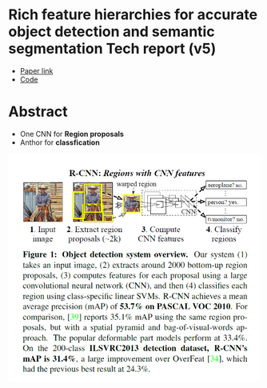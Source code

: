 # Rich feature hierarchies for accurate object detection and semantic segmentation Tech report (v5)

- [Paper link](https://arxiv.org/abs/1311.2524)
- [Code](https://github.com/rbgirshick/rcnn)

# Abstract 

- One CNN for **Region proposals**
- Anthor for **classfication**

![](./pics/TIM截图20180504113606.png)

